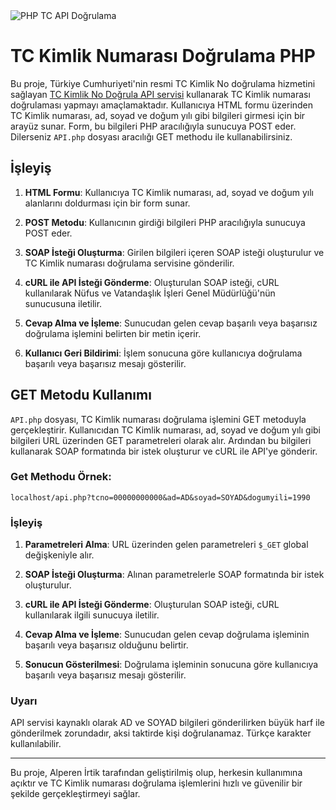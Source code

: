 <img src="https://raw.githubusercontent.com/alperenirtik/tcapidogrulama/main/gorsel.PNG" alt="PHP TC API Doğrulama">

# TC Kimlik Numarası Doğrulama PHP

Bu proje, Türkiye Cumhuriyeti'nin resmi TC Kimlik No doğrulama hizmetini sağlayan [TC Kimlik No Doğrula API servisi](http://tckimlik.nvi.gov.tr/WS/TCKimlikNoDogrula) kullanarak TC Kimlik numarası doğrulaması yapmayı amaçlamaktadır. Kullanıcıya HTML formu üzerinden TC Kimlik numarası, ad, soyad ve doğum yılı gibi bilgileri girmesi için bir arayüz sunar. Form, bu bilgileri PHP aracılığıyla sunucuya POST eder. Dilerseniz `API.php` dosyası aracılığı GET methodu ile kullanabilirsiniz.

## İşleyiş

1. **HTML Formu**: Kullanıcıya TC Kimlik numarası, ad, soyad ve doğum yılı alanlarını doldurması için bir form sunar.
   
2. **POST Metodu**: Kullanıcının girdiği bilgileri PHP aracılığıyla sunucuya POST eder.
   
3. **SOAP İsteği Oluşturma**: Girilen bilgileri içeren SOAP isteği oluşturulur ve TC Kimlik numarası doğrulama servisine gönderilir.
   
4. **cURL ile API İsteği Gönderme**: Oluşturulan SOAP isteği, cURL kullanılarak Nüfus ve Vatandaşlık İşleri Genel Müdürlüğü'nün sunucusuna iletilir.
   
5. **Cevap Alma ve İşleme**: Sunucudan gelen cevap başarılı veya başarısız doğrulama işlemini belirten bir metin içerir.
   
6. **Kullanıcı Geri Bildirimi**: İşlem sonucuna göre kullanıcıya doğrulama başarılı veya başarısız mesajı gösterilir.

## GET Metodu Kullanımı

`API.php` dosyası, TC Kimlik numarası doğrulama işlemini GET metoduyla gerçekleştirir. Kullanıcıdan TC Kimlik numarası, ad, soyad ve doğum yılı gibi bilgileri URL üzerinden GET parametreleri olarak alır. Ardından bu bilgileri kullanarak SOAP formatında bir istek oluşturur ve cURL ile API'ye gönderir.

### Get Methodu Örnek:
`localhost/api.php?tcno=00000000000&ad=AD&soyad=SOYAD&dogumyili=1990`

### İşleyiş

1. **Parametreleri Alma**: URL üzerinden gelen parametreleri `$_GET` global değişkeniyle alır.
   
2. **SOAP İsteği Oluşturma**: Alınan parametrelerle SOAP formatında bir istek oluşturulur.
   
3. **cURL ile API İsteği Gönderme**: Oluşturulan SOAP isteği, cURL kullanılarak ilgili sunucuya iletilir.
   
4. **Cevap Alma ve İşleme**: Sunucudan gelen cevap doğrulama işleminin başarılı veya başarısız olduğunu belirtir.
   
5. **Sonucun Gösterilmesi**: Doğrulama işleminin sonucuna göre kullanıcıya başarılı veya başarısız mesajı gösterilir.

### Uyarı
API servisi kaynaklı olarak AD ve SOYAD bilgileri gönderilirken büyük harf ile gönderilmek zorundadır, aksi taktirde kişi doğrulanamaz. Türkçe karakter kullanılabilir. 

---
Bu proje, Alperen İrtik tarafından geliştirilmiş olup, herkesin kullanımına açıktır ve TC Kimlik numarası doğrulama işlemlerini hızlı ve güvenilir bir şekilde gerçekleştirmeyi sağlar.

